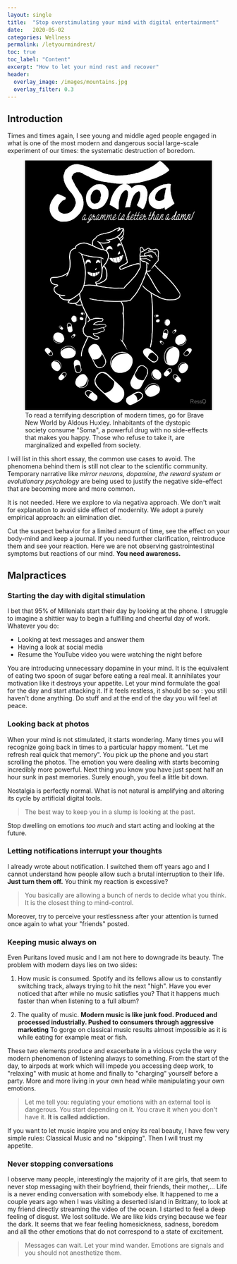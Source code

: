 ```yaml
---
layout: single
title:  "Stop overstimulating your mind with digital entertainment"
date:   2020-05-02
categories: Wellness
permalink: /letyourmindrest/
toc: true
toc_label: "Content"
excerpt: "How to let your mind rest and recover"
header:
  overlay_image: /images/mountains.jpg
  overlay_filter: 0.3
---
```

## Introduction ##

Times and times again, I see young and middle aged people engaged in what is one of the most modern and dangerous social large-scale experiment of our times: the systematic destruction of boredom.

<figure>
    <a href="/images/soma.jpg"><img src="/images/soma.jpg" ></a>
    <figcaption>To read a terrifying description of modern times, go for Brave New World by Aldous Huxley. Inhabitants of the dystopic society consume "Soma", a powerful drug with no side-effects that makes you happy. Those who refuse to take it, are marginalized and expelled from society.</figcaption>
</figure>

I will list in this short essay, the common use cases to avoid. The phenomena behind them is still not clear to the scientific community. Temporary narrative like *mirror neurons, dopamine, the reward system or evolutionary psychology* are being used to justify the negative side-effect that are becoming more and more common.


 It is not needed. Here we explore to via negativa approach. We don't wait for explanation to avoid side effect of modernity.
We adopt a purely empirical approach: an elimination diet.

Cut the suspect behavior for a limited amount of time, see the effect on your body-mind and keep a journal. If you need further clarification, reintroduce them and see your reaction. Here we are not observing gastrointestinal symptoms but reactions of our mind. **You need awareness.**

## Malpractices ##

### Starting the day with digital stimulation ###

I bet that 95% of Millenials start their day by looking at the phone. I struggle to imagine a shittier way to begin a fulfilling and cheerful day of work. 
Whatever you do:

- Looking at text messages and answer them
- Having a look at social media
- Resume the YouTube video you were watching the night before

You are introducing unnecessary dopamine in your mind. It is the equivalent of eating two spoon of sugar before eating a real meal. It annihilates your motivation like it destroys your appetite. Let your mind formulate the goal for the day and start attacking it. If it feels restless, it should be so : you still haven't done anything. Do stuff and at the end of the day you will feel at peace.


### Looking back at photos ###

When your mind is not stimulated, it starts wondering. Many times you will recognize going back in times to a particular happy moment. "Let me refresh real quick that memory". You pick up the phone and you start scrolling the photos. 
The emotion you were dealing with starts becoming incredibly more powerful. Next thing you know you have just spent half an hour sunk in past memories. Surely enough, you feel a little bit down.

Nostalgia is perfectly normal. What is not natural is amplifying and altering its cycle by artificial digital tools. 

> The best way to keep you in a slump is looking at the past.

Stop dwelling on emotions *too much* and start acting and looking at the future.

### Letting notifications interrupt your thoughts ###

I already wrote about notification. I switched them off years ago and I cannot understand how people allow such a brutal interruption to their life. **Just turn them off.** You think my reaction is excessive?

> You basically are allowing a bunch of nerds to decide what you think. It is the closest thing to mind-control.

Moreover, try to perceive your restlessness after your attention is turned once again to what your "friends" posted.

### Keeping music always on ###

Even Puritans loved music and I am not here to downgrade its beauty. The problem with modern days lies on two sides:

1. How music is consumed. Spotify and its fellows allow us to constantly switching track, always trying to hit the next "high". Have you ever noticed that after while no music satisfies you? That it happens much faster than when listening to a full album?

2. The quality of music. **Modern music is like junk food. Produced and processed industrially. Pushed to consumers through aggressive marketing** To gorge on classical music results almost impossible as it is while eating for example meat or fish.

These two elements produce and exacerbate in a vicious cycle the very modern phenomenon of listening always to something. From the start of the day, to airpods at work which will impede you accessing deep work, to "relaxing" with music at home and finally to "charging" yourself before a party. More and more living in your own head while manipulating your own emotions. 

> Let me tell you: regulating your emotions with an external tool is dangerous. You start depending on it. You crave it when you don't have it. **It is called addiction.** 

If you want to let music inspire you and enjoy its real beauty, I have few very simple rules: Classical Music and no "skipping". Then I will trust my appetite. 

### Never stopping conversations ###

I observe many people, interestingly the majority of it are girls, that seem to never stop messaging with their boyfriend, their friends, their mother,...
Life is a never ending conversation with somebody else. It happened to me a couple years ago when I was visiting a deserted island in Brittany, to look at my friend directly streaming the video of the ocean. I started to feel a deep feeling of disgust. We lost solitude. We are like kids crying because we fear the dark.
It seems that we fear feeling homesickness, sadness, boredom and all the other emotions that do not correspond to a state of excitement.

> Messages can wait. Let your mind wander. Emotions are signals and you should not anesthetize them.
